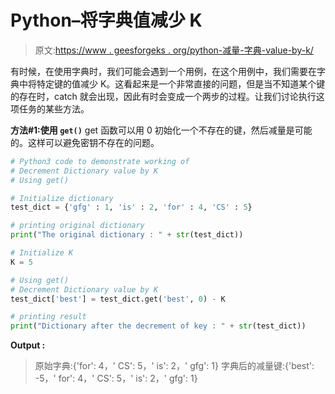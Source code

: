 # Python–将字典值减少 K

> 原文:[https://www . geesforgeks . org/python-减量-字典-value-by-k/](https://www.geeksforgeeks.org/python-decrement-dictionary-value-by-k/)

有时候，在使用字典时，我们可能会遇到一个用例，在这个用例中，我们需要在字典中将特定键的值减少 K。这看起来是一个非常直接的问题，但是当不知道某个键的存在时，catch 就会出现，因此有时会变成一个两步的过程。让我们讨论执行这项任务的某些方法。

**方法#1:使用 `get()`**
get 函数可以用 0 初始化一个不存在的键，然后减量是可能的。这样可以避免密钥不存在的问题。

```py
# Python3 code to demonstrate working of
# Decrement Dictionary value by K
# Using get()

# Initialize dictionary
test_dict = {'gfg' : 1, 'is' : 2, 'for' : 4, 'CS' : 5}

# printing original dictionary
print("The original dictionary : " + str(test_dict))

# Initialize K 
K = 5

# Using get()
# Decrement Dictionary value by K
test_dict['best'] = test_dict.get('best', 0) - K

# printing result 
print("Dictionary after the decrement of key : " + str(test_dict))
```

**Output :**

> 原始字典:{'for': 4，' CS': 5，' is': 2，' gfg': 1}
> 字典后的减量键:{'best': -5，' for': 4，' CS': 5，' is': 2，' gfg': 1}